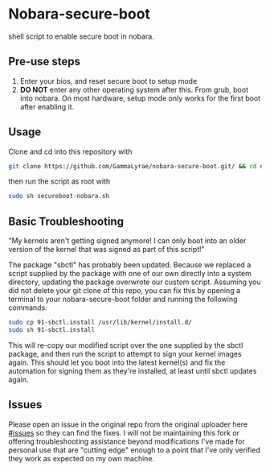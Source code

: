 # Nobara-secure-boot

 shell script to enable secure boot in nobara. 
## Pre-use steps
 1. Enter your bios, and reset secure boot to setup mode
 2. **DO NOT** enter any other operating system after this. From grub, boot into nobara. On most hardware, setup mode only works for the first boot after enabling it.
## Usage
Clone and cd into this repository with 
```bash
git clone https://github.com/GammaLyrae/nobara-secure-boot.git/ && cd nobara-secure-boot
```
then run the script as root with 

```bash 
sudo sh secureboot-nobara.sh
```

## Basic Troubleshooting
"My kernels aren't getting signed anymore! I can only boot into an older version of the kernel that was signed as part of this script!"

The package "sbctl" has probably been updated. Because we replaced a script supplied by the package with one of our own directly into a system directory, updating the package overwrote our custom script. Assuming you did not delete your git clone of this repo, you can fix this by opening a terminal to your nobara-secure-boot folder and running the following commands:
```bash
sudo cp 91-sbctl.install /usr/lib/kernel/install.d/
sudo sh 91-sbctl.install
```
This will re-copy our modified script over the one supplied by the sbctl package, and then run the script to attempt to sign your kernel images again. This should let you boot into the latest kernel(s) and fix the automation for signing them as they're installed, at least until sbctl updates again.

## Issues
Please open an issue in the original repo from the original uploader here [#issues](https://github.com/degenerate-kun-69/nobara-secure-boot/issues) so they can find the fixes. I will not be maintaining this fork or offering troubleshooting assistance beyond modifications I've made for personal use that are "cutting edge" enough to a point that I've only verified they work as expected on my own machine.
